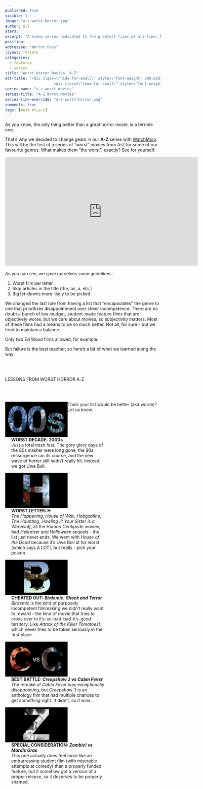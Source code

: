 ```yaml
---
published: true
visible: 1
image: "a-z-worst-horror.jpg"
author: all
stars: 
excerpt: "A video series dedicated to the greatest films of all-time. Made In partnership with our friends at WatchMojo."
position: 
addressee: "Horror Fans"
layout: feature
categories: 
  - features
  - series
title: "Worst Horror Movies: A-Z"
alt-title: "<div class=\"hide-for-small\" style=\"font-weight: 300;width: 16rem;margin: -10rem auto 0 auto;font-family: Helvetica Neue;color: #fff;font-size: 1.5rem;padding-left: 2rem;text-align: center;\">The worst movies of all time</div>
	                  <div class=\"show-for-small\" style=\"font-weight: 300;width: 10rem;margin: 3.5rem auto 0 auto;font-family: Helvetica Neue;color: #fff;font-size: 1rem;padding-left: 1rem;text-align: center;\">The worst movies of all time</div>"
series-name: "a-z-worst-movies"
series-title: "A-Z Worst Movies"
series-link-override: "a-z-worst-horror.png"
comments: true
tags: [best of,a-z]
---
```

As you know, the only thing better than a great horror movie, is a terrible one.

That’s why we decided to change gears in our **A-Z** series with [WatchMojo](https://www.youtube.com/channel/UCaWd5_7JhbQBe4dknZhsHJg). This will be the first of a series of “worst” movies from A-Z for some of our favourite genres. What makes them “the worst”, exactly? See for yourself: 

<div class="video-container"><iframe width="624" height="351" src="https://www.youtube.com/embed/MQEasibcQBw?ecver=1" frameborder="0" allowfullscreen></iframe></div>

As you can see, we gave ourselves some guidelines:

1. Worst film per letter
1. Skip articles in the title (the, an, a, etc.)
1. Big let-downs more likely to be picked

We changed the last rule from having a list that “encapsulates” the genre to one that prioritizes disappointment over sheer incompetence. There are no doubt a bunch of low-budget, student-made feature films that are objectively worse, but we care about movies, so subjectivity matters. Most of these films had a means to be so much better. Not all, for sure - but we tried to maintain a balance. 

Only two Ed Wood films allowed, for example.

But failure is the best teacher, so here’s a bit of what we learned along the way: 

<p class="intro" style="margin-top:4rem">LESSONS FROM WORST HORROR A-Z</p>

<div class="clearfix" style="margin-top:4rem;width:100%;">
	<div style="height:100%;float:left;width:40%;">
		<img style="vertical-align: top;display: inline-block;" src="/assets/img/features/inline/a-z-worst-horror/worst-decade.jpg"> 
	</div>
	<p style="margin-top:0;float:left;width:60%;padding-left: 20px;">
		<strong>WORST DECADE: 2000s</strong><br />
		Just a total trash fest. The gory glory days of the 80s slasher were long gone, the 90s ressurgence ran its course, and the new wave of horror still hadn’t really hit. Instead, we got Uwe Boll. 
      </p>
</div>

<div class="clearfix"  style="margin-top:4rem;width:100%;">
	<div style="height:100%;float:left;width:40%;">
		<img style="vertical-align: top;display: inline-block;" src="/assets/img/features/inline/a-z-worst-horror/worst-letter.jpg"> 
	</div>
	<p style="margin-top:0;float:left;width:60%;padding-left: 20px;">
		<strong>WORST LETTER: H</strong><br />
	     <em>The Happening</em>, <em>House of Wax</em>, <em>Hobgoblins</em>, <em>The Haunting</em>, <em>Howling II: Your Sister is a Werewolf</em>, all the <em>Human Centipede</em> movies, bad <em>Hellraiser</em> and <em>Halloween</em> sequels - the list just never ends. We went with <em>House of the Dead</em> because it’s Uwe Boll at his worst (which says A LOT), but really - pick your poison. 
	</p>
</div>

<div class="clearfix"  style="margin-top:4rem;width:100%;">
	<div style="height:100%;float:left;width:40%;">
		<img style="vertical-align: top;display: inline-block;" src="/assets/img/features/inline/a-z-worst-horror/cheated-out.jpg"> 
	</div>
	<p style="margin-top:0;float:left;width:60%;padding-left: 20px;">
		<strong>CHEATED OUT: <em>Birdemic: Shock and Terror</em></strong><br />
		<em>Birdemic</em> is the kind of purposely incompetent filmmaking we didn’t really want to reward - the kind of movie that tries to cross over to it’s-so-bad-bad-it’s-good territory. Like <em>Attack of the Killer Tomatoes!,</em> which never tries to be taken seriously in the first place.
	</p>
</div>

<div class="clearfix" style="margin-top:4rem;width:100%;">
	<div style="height:100%;float:left;width:40%;">
		<img style="vertical-align: top;display: inline-block;" src="/assets/img/features/inline/a-z-worst-horror/best-battle.jpg"> 
	</div>
	<p style="margin-top:0;float:left;width:60%;padding-left: 20px;">
		<strong>BEST BATTLE: <em>Creepshow 3</em> vs <em>Cabin Fever</em></strong><br />
	   The remake of <em>Cabin Fever</em> was exceptionally disappointing, but <em>Creepshow 3</em> is an anthology film that had multiple chances to get <em>something</em> right. It didn’t, so it wins. 
	</p>
</div>

<div class="clearfix"  style="margin:4rem 0;width:100%;">
	<div style="height:100%;float:left;width:40%;">
		<img style="vertical-align: top;display: inline-block;" src="/assets/img/features/inline/a-z-worst-horror/special-consideration.jpg"> 
	</div>
	<p style="margin-top:0;float:left;width:60%;padding-left: 20px;">
		<strong>SPECIAL CONSIDERATION: <em>Zombie! vs Mardis Gras</em></strong><br />
	    This one actually does feel more like an embarrassing student film (with miserable attempts at comedy) than a properly funded feature, but it somehow got a version of a proper release, so it deserves to be properly shamed. 
	</p>
</div>

Think your list would be better (aka worse)? Let us know.